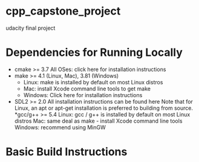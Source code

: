 # cpp_capstone_project
udacity final project 




# Dependencies for Running Locally

   * cmake >= 3.7
        All OSes: click here for installation instructions
   *  make >= 4.1 (Linux, Mac), 3.81 (Windows)
       + Linux: make is installed by default on most Linux distros
       + Mac: install Xcode command line tools to get make
       + Windows: Click here for installation instructions
   * SDL2 >= 2.0
        All installation instructions can be found here
        Note that for Linux, an apt or apt-get installation is preferred to building from source.
    *gcc/g++ >= 5.4
        Linux: gcc / g++ is installed by default on most Linux distros
        Mac: same deal as make - install Xcode command line tools
        Windows: recommend using MinGW

# Basic Build Instructions







